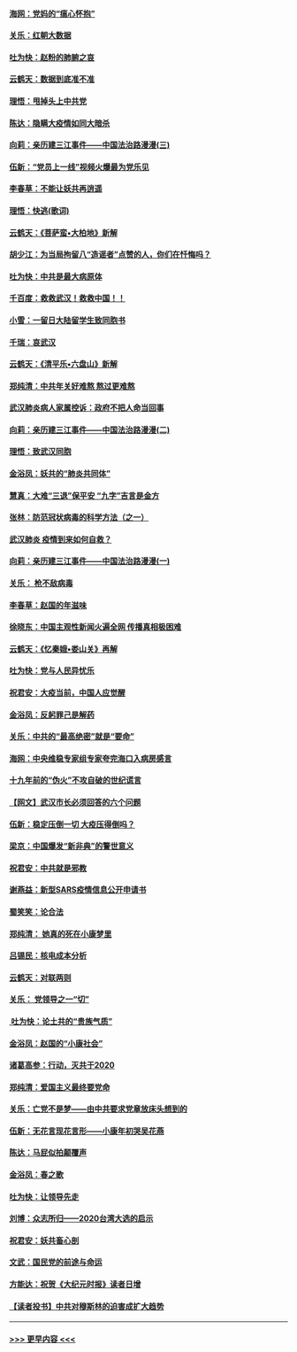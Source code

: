 #### [海网：党妈的“瘟心怀抱”](../pages/nsc993/n11840740.md?t=02040531) 
#### [关乐：红朝大数据](../pages/nsc993/n11840675.md?t=02040531) 
#### [吐为快：赵粉的肺腑之哀](../pages/nsc993/n11840618.md?t=02040531) 
#### [云鹤天：数据到底准不准](../pages/nsc993/n11840325.md?t=02040531) 
#### [理悟：甩掉头上中共党](../pages/nsc993/n11838826.md?t=02040531) 
#### [陈达：隐瞒大疫情如同大暗杀](../pages/nsc993/n11838771.md?t=02040531) 
#### [向莉：亲历建三江事件——中国法治路漫漫(三)](../pages/nsc993/n11831825.md?t=02040531) 
#### [伍新：“党员上一线”视频火爆最为党乐见](../pages/nsc993/n11838200.md?t=02040531) 
#### [李春草：不能让妖共再逍遥](../pages/nsc993/n11838102.md?t=02040531) 
#### [理悟：快逃(歌词)](../pages/nsc993/n11838083.md?t=02040531) 
#### [云鹤天：《菩萨蛮▪大柏地》新解](../pages/nsc993/n11838059.md?t=02040531) 
#### [胡少江：为当局拘留八“造谣者”点赞的人，你们在忏悔吗？](../pages/nsc993/n11836801.md?t=02040531) 
#### [吐为快：中共是最大病原体](../pages/nsc993/n11836748.md?t=02040531) 
#### [千百度：救救武汉！救救中国！！](../pages/nsc993/n11836145.md?t=02040531) 
#### [小雪：一留日大陆留学生致同胞书](../pages/nsc993/n11834624.md?t=02040531) 
#### [千瑞：哀武汉](../pages/nsc993/n11833647.md?t=02040531) 
#### [云鹤天：《清平乐▪六盘山》新解](../pages/nsc993/n11833611.md?t=02040531) 
#### [郑纯清：中共年关好难熬 熬过更难熬](../pages/nsc993/n11833489.md?t=02040531) 
#### [武汉肺炎病人家属控诉：政府不把人命当回事](../pages/nsc993/n11833205.md?t=02040531) 
#### [向莉：亲历建三江事件——中国法治路漫漫(二)](../pages/nsc993/n11829102.md?t=02040531) 
#### [理悟：致武汉同胞](../pages/nsc993/n11831522.md?t=02040531) 
#### [金浴凤：妖共的“肺炎共同体”](../pages/nsc993/n11829448.md?t=02040531) 
#### [慧真：大难“三退”保平安 “九字”吉言是金方](../pages/nsc993/n11829501.md?t=02040531) 
#### [张林：防范冠状病毒的科学方法（之一）](../pages/nsc993/n11828618.md?t=02040531) 
#### [武汉肺炎 疫情到来如何自救？](../pages/nsc993/n11827632.md?t=02040531) 
#### [向莉：亲历建三江事件——中国法治路漫漫(一)](../pages/nsc993/n11827190.md?t=02040531) 
#### [关乐： 枪不敌病毒](../pages/nsc993/n11826746.md?t=02040531) 
#### [李春草：赵国的年滋味](../pages/nsc993/n11826321.md?t=02040531) 
#### [徐晓东：中国主观性新闻火遍全网 传播真相极困难](../pages/nsc993/n11826508.md?t=02040531) 
#### [云鹤天：《忆秦娥▪娄山关》再解](../pages/nsc993/n11824682.md?t=02040531) 
#### [吐为快：党与人民异忧乐](../pages/nsc993/n11824660.md?t=02040531) 
#### [祝君安：大疫当前，中国人应觉醒](../pages/nsc993/n11821946.md?t=02040531) 
#### [金浴凤：反躬罪己是解药](../pages/nsc993/n11820280.md?t=02040531) 
#### [关乐：中共的“最高绝密”就是“要命”](../pages/nsc993/n11816946.md?t=02040531) 
#### [海网：中央维稳专家组专家夸完海口入病房感言](../pages/nsc993/n11815138.md?t=02040531) 
#### [十九年前的“伪火”不攻自破的世纪谎言](../pages/nsc993/n11813238.md?t=02040531) 
#### [【网文】武汉市长必须回答的六个问题](../pages/nsc993/n11813848.md?t=02040531) 
#### [伍新：稳定压倒一切 大疫压得倒吗？](../pages/nsc993/n11812634.md?t=02040531) 
#### [梁京：中国爆发“新非典”的警世意义](../pages/nsc993/n11812554.md?t=02040531) 
#### [祝君安：中共就是邪教](../pages/nsc993/n11812431.md?t=02040531) 
#### [谢燕益：新型SARS疫情信息公开申请书](../pages/nsc993/n11808840.md?t=02040531) 
#### [蜀笑笑：论合法](../pages/nsc993/n11808064.md?t=02040531) 
#### [郑纯清： 她真的死在小康梦里](../pages/nsc993/n11806623.md?t=02040531) 
#### [吕锡民：核电成本分析](../pages/nsc993/n11806284.md?t=02040531) 
#### [云鹤天：对联两则](../pages/nsc993/n11805957.md?t=02040531) 
#### [关乐： 党领导之一“切”](../pages/nsc993/n11804505.md?t=02040531) 
#### [ 吐为快：论土共的“贵族气质”](../pages/nsc993/n11804490.md?t=02040531) 
#### [金浴凤：赵国的“小康社会”](../pages/nsc993/n11804452.md?t=02040531) 
#### [诸葛高参：行动，灭共于2020](../pages/nsc993/n11804120.md?t=02040531) 
#### [郑纯清：爱国主义最终要党命](../pages/nsc993/n11802197.md?t=02040531) 
#### [关乐：亡党不是梦——由中共要求党章放床头想到的](../pages/nsc993/n11802156.md?t=02040531) 
#### [伍新：无花言现花言形——小康年初哭吴花燕](../pages/nsc993/n11800044.md?t=02040531) 
#### [陈达：马屁似拍颠覆声](../pages/nsc993/n11800010.md?t=02040531) 
#### [金浴凤：春之歌](../pages/nsc993/n11797687.md?t=02040531) 
#### [吐为快：让领导先走](../pages/nsc993/n11797512.md?t=02040531) 
#### [刘博：众志所归——2020台湾大选的启示](../pages/nsc993/n11796878.md?t=02040531) 
#### [祝君安：妖共畜心剖](../pages/nsc993/n11794273.md?t=02040531) 
#### [文武：国民党的前途与命运](../pages/nsc993/n11794198.md?t=02040531) 
#### [方能达：祝贺《大纪元时报》读者日增](../pages/nsc993/n11793807.md?t=02040531) 
#### [【读者投书】中共对穆斯林的迫害成扩大趋势](../pages/nsc993/n11791371.md?t=02040531) 

----
#### [ >>> 更早内容 <<< ](../indexes/nsc993-earlier.md)
